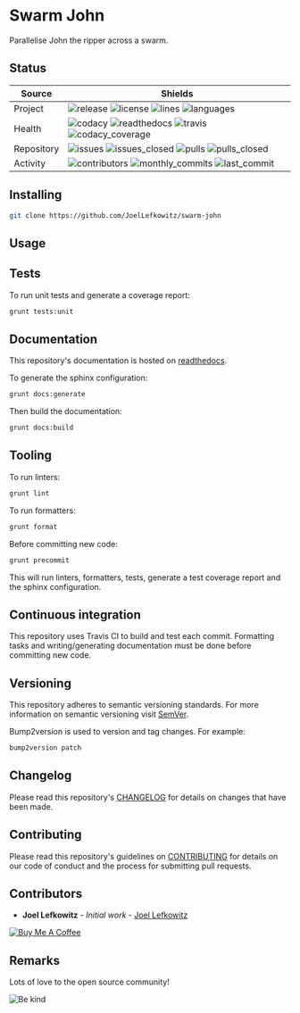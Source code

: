 # Swarm John

Parallelise John the ripper across a swarm.

## Status

| Source     | Shields                                                                                                                         |
| ---------- | ------------------------------------------------------------------------------------------------------------------------------- |
| Project    | ![release][release_shield] ![license][license_shield]  ![lines][lines_shield] ![languages][languages_shield]                    |
| Health     | ![codacy][codacy_shield] ![readthedocs][readthedocs_shield] ![travis][travis_shield] ![codacy_coverage][codacy_coverage_shield] |
| Repository | ![issues][issues_shield] ![issues_closed][issues_closed_shield] ![pulls][pulls_shield] ![pulls_closed][pulls_closed_shield]     |
| Activity   | ![contributors][contributors_shield] ![monthly_commits][monthly_commits_shield] ![last_commit][last_commit_shield]              |

## Installing

```bash
git clone https://github.com/JoelLefkowitz/swarm-john
```

## Usage

## Tests

To run unit tests and generate a coverage report:

```bash
grunt tests:unit
```

## Documentation

This repository's documentation is hosted on [readthedocs][readthedocs].

To generate the sphinx configuration:

```bash
grunt docs:generate
```

Then build the documentation:

```bash
grunt docs:build
```

## Tooling

To run linters:

```bash
grunt lint
```

To run formatters:

```bash
grunt format
```

Before committing new code:

```bash
grunt precommit
```

This will run linters, formatters, tests, generate a test coverage report and the sphinx configuration.

## Continuous integration

This repository uses Travis CI to build and test each commit. Formatting tasks and writing/generating documentation must be done before committing new code.

## Versioning

This repository adheres to semantic versioning standards.
For more information on semantic versioning visit [SemVer][semver].

Bump2version is used to version and tag changes.
For example:

```bash
bump2version patch
```

## Changelog

Please read this repository's [CHANGELOG](CHANGELOG.md) for details on changes that have been made.

## Contributing

Please read this repository's guidelines on [CONTRIBUTING](CONTRIBUTING.md) for details on our code of conduct and the process for submitting pull requests.

## Contributors

- **Joel Lefkowitz** - _Initial work_ - [Joel Lefkowitz][author]

[![Buy Me A Coffee][coffee_button]][coffee]

## Remarks

Lots of love to the open source community!

![Be kind][be_kind]

<!-- Public links -->
[semver]: http://semver.org/

<!-- External links -->
[readthedocs]: https://swarm-john.readthedocs.io/en/latest/
[coffee]: https://www.buymeacoffee.com/joellefkowitz
[coffee_button]: https://cdn.buymeacoffee.com/buttons/default-blue.png
[be_kind]: https://media.giphy.com/media/osAcIGTSyeovPq6Xph/giphy.gif

<!-- Acknowledgments -->
[author]: https://github.com/joellefkowitz

<!-- Project shields -->
[release_shield]: https://img.shields.io/github/v/tag/joellefkowitz/swarm-john
[license_shield]: https://img.shields.io/github/license/joellefkowitz/swarm-john
[lines_shield]: https://img.shields.io/tokei/lines/github/joellefkowitz/swarm-john
[languages_shield]: https://img.shields.io/github/languages/count/joellefkowitz/swarm-john

<!-- Health shields -->
[codacy_shield]: https://img.shields.io/codacy/grade/48eb8cade52342279f77564312f2420f
[readthedocs_shield]: https://img.shields.io/readthedocs/swarm-john
[travis_shield]: https://img.shields.io/travis/com/joellefkowitz/swarm-john
[codacy_coverage_shield]: https://img.shields.io/codacy/coverage/48eb8cade52342279f77564312f2420f

<!-- Repository shields -->
[issues_shield]: https://img.shields.io/github/issues/joellefkowitz/swarm-john
[issues_closed_shield]: https://img.shields.io/github/issues-closed/joellefkowitz/swarm-john
[pulls_shield]: https://img.shields.io/github/issues-pr/joellefkowitz/swarm-john
[pulls_closed_shield]: https://img.shields.io/github/issues-pr-closed/joellefkowitz/swarm-john

<!-- Activity shields -->
[contributors_shield]: https://img.shields.io/github/contributors/joellefkowitz/swarm-john
[monthly_commits_shield]: https://img.shields.io/github/commit-activity/m/joellefkowitz/swarm-john
[last_commit_shield]: https://img.shields.io/github/last-commit/joellefkowitz/swarm-john
